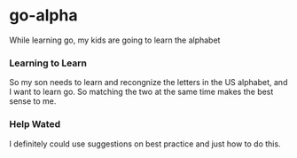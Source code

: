 # go-alpha
While learning go, my kids are going to learn the alphabet

### Learning to Learn
So my son needs to learn and recongnize the letters in the US alphabet, and I want to learn go.  So matching the two at the same time makes the best sense to me.

### Help Wated

I definitely could use suggestions on best practice and just how to do this.
